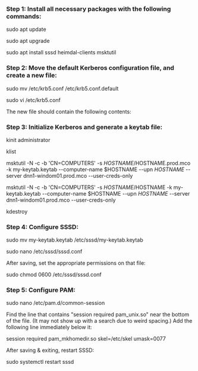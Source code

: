 ### Step 1: Install all necessary packages with the following commands:

 

sudo apt update

sudo apt upgrade

sudo apt install sssd heimdal-clients msktutil


### Step 2: Move the default Kerberos configuration file, and create a new file:



sudo mv /etc/krb5.conf /etc/krb5.conf.default

sudo vi /etc/krb5.conf

The new file should contain the following contents:


### Step 3: Initialize Kerberos and generate a keytab file:


kinit administrator

klist

msktutil -N -c -b 'CN=COMPUTERS' -s $HOSTNAME/$HOSTNAME.prod.mco -k my-keytab.keytab --computer-name $HOSTNAME --upn $HOSTNAME$ --server dnn1-windom01.prod.mco --user-creds-only

msktutil -N -c -b 'CN=COMPUTERS' -s $HOSTNAME/$HOSTNAME -k my-keytab.keytab --computer-name $HOSTNAME --upn $HOSTNAME$ --server dnn1-windom01.prod.mco --user-creds-only

kdestroy

### Step 4: Configure SSSD:


sudo mv my-keytab.keytab /etc/sssd/my-keytab.keytab

sudo nano /etc/sssd/sssd.conf



After saving, set the appropriate permissions on that file:


sudo chmod 0600 /etc/sssd/sssd.conf

### Step 5: Configure PAM:



sudo nano /etc/pam.d/common-session

Find the line that contains "session required pam_unix.so" near the bottom of the file. (It may not show up with a search due to weird spacing.) Add the following line immediately below it:



session required pam_mkhomedir.so skel=/etc/skel umask=0077

After saving & exiting, restart SSSD:



sudo systemctl restart sssd
